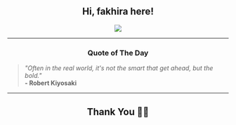 <h2 align="center"> Hi, fakhira here!</h2>

<p align="center">
<a href="https://github.com/fakhiralkda" alt="github streak"><img src="https://dvst-streak.herokuapp.com/?user=fakhiralkda&theme=tokyonight&fire=DD472C"></a>
</p>

<hr>
<h3 align="center">Quote of The Day</h3>
<p align="center">
<blockquote>
<i>"Often in the real world, it's not the smart that get ahead, but the bold."</i>
<br>
<b>- Robert Kiyosaki</b>
</blockquote>
</p>


<hr>
<h2 align="center">Thank You 🙏🏼</h2>
